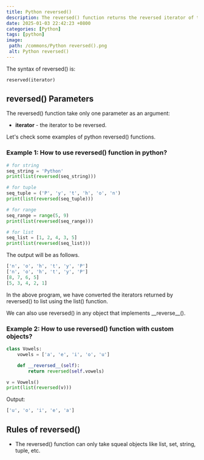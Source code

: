 ```yaml
---
title: Python reversed()
description: The reversed() function returns the reversed iterator of the given sequence object.
date: 2025-01-03 22:42:23 +0800
categories: [Python]
tags: [python]
image:
 path: /commons/Python reversed().png
 alt: Python reversed()
---
```


The syntax of reversed() is:

```python
reserved(iterator)

```

## reversed() Parameters

The reversed() function take  only one parameter as an argument:

* **iterator** \- the iterator to be reversed.

Let's check some examples of python reversed() functions.

### Example 1: How to use reversed() function in python?

```python
# for string
seq_string = 'Python'
print(list(reversed(seq_string)))

# for tuple
seq_tuple = ('P', 'y', 't', 'h', 'o', 'n')
print(list(reversed(seq_tuple)))

# for range
seq_range = range(5, 9)
print(list(reversed(seq_range)))

# for list
seq_list = [1, 2, 4, 3, 5]
print(list(reversed(seq_list)))

```

The output will be as follows.

```python
['n', 'o', 'h', 't', 'y', 'P']
['n', 'o', 'h', 't', 'y', 'P']
[8, 7, 6, 5]
[5, 3, 4, 2, 1]

```

In the above program, we have converted the iterators returned by reversed() to list using the list() function.

We can also use reversed() in any object that implements \_\_reverse\_\_().

### Example 2:  How to use reversed() function with custom objects?

```python
class Vowels:
    vowels = ['a', 'e', 'i', 'o', 'u']

    def __reversed__(self):
        return reversed(self.vowels)

v = Vowels()
print(list(reversed(v)))

```

Output:

```python
['u', 'o', 'i', 'e', 'a']

```

## Rules of reversed()

* The reversed() function can only take squeal objects like list, set, string, tuple, etc.